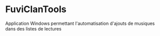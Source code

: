 # FuviClanTools
Application Windows permettant l'automatisation d'ajouts de musiques dans des listes de lectures
